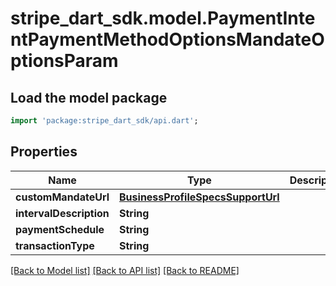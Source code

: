 # stripe_dart_sdk.model.PaymentIntentPaymentMethodOptionsMandateOptionsParam

## Load the model package
```dart
import 'package:stripe_dart_sdk/api.dart';
```

## Properties
Name | Type | Description | Notes
------------ | ------------- | ------------- | -------------
**customMandateUrl** | [**BusinessProfileSpecsSupportUrl**](BusinessProfileSpecsSupportUrl.md) |  | [optional] 
**intervalDescription** | **String** |  | [optional] 
**paymentSchedule** | **String** |  | [optional] 
**transactionType** | **String** |  | [optional] 

[[Back to Model list]](../README.md#documentation-for-models) [[Back to API list]](../README.md#documentation-for-api-endpoints) [[Back to README]](../README.md)


